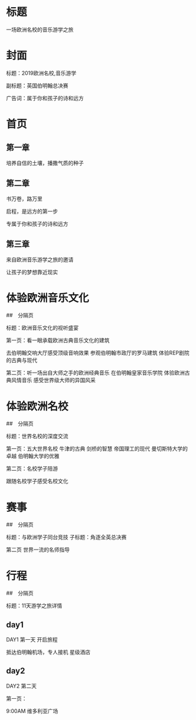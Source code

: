 # 标题

一场欧洲名校的音乐游学之旅

# 封面

标题：2019欧洲名校,音乐游学

副标题：英国伯明翰总决赛

广告词：属于你和孩子的诗和远方

# 首页

## 第一章

培养自信的土壤，播撒气质的种子

## 第二章

书万卷，路万里

启程，是远方的第一步

专属于你和孩子的诗和远方

## 第三章

来自欧洲音乐游学之旅的邀请

让孩子的梦想靠近现实

# 体验欧洲音乐文化

##　分隔页

标题：欧洲音乐文化的视听盛宴

第一页：看一眼承载欧洲古典音乐文化的建筑

去伯明翰交响大厅感受顶级音响效果
参观伯明翰市政厅的罗马建筑
体验REP剧院的古典与现代

第二页：听一场出自大师之手的欧洲经典音乐
在伯明翰皇家音乐学院
体验欧洲古典风情音乐
感受世界级大师的异国风采

# 体验欧洲名校

##　分隔页

标题：世界名校的深度交流

第一页：五大世界名校
牛津的古典
剑桥的智慧
帝国理工的现代
曼切斯特大学的卓越
伯明翰大学的优雅

第二页：名校学子陪游

跟随名校学子感受名校文化

# 赛事

##　分隔页

标题：与欧洲学子同台竞技
子标题：角逐全英总决赛

第二页 世界一流的名师指导


# 行程

##　分隔页

标题：11天游学之旅详情

## day1
DAY1 第一天
开启旅程

抵达伯明翰机场，专人接机
星级酒店

## day2
DAY2 第二天

第一页：

9:00AM  维多利亚广场